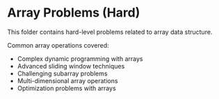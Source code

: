 # Array Problems (Hard)

This folder contains hard-level problems related to array data structure.

Common array operations covered:
- Complex dynamic programming with arrays
- Advanced sliding window techniques
- Challenging subarray problems
- Multi-dimensional array operations
- Optimization problems with arrays